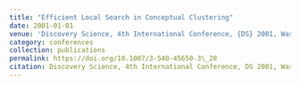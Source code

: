```yaml
---
title: "Efficient Local Search in Conceptual Clustering"
date: 2001-01-01
venue: 'Discovery Science, 4th International Conference, {DS} 2001, Washington, DC, USA, November 25-28, 2001, Proceedings'
category: conferences
collection: publications
permalink: https://doi.org/10.1007/3-540-45650-3\_28
citation: Discovery Science, 4th International Conference, DS 2001, Washington, DC, USA, November 25-28, 2001, Proceedings.
---
```

